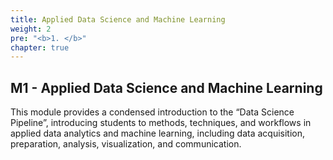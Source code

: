 ```yaml
---
title: Applied Data Science and Machine Learning
weight: 2
pre: "<b>1. </b>"
chapter: true
---
```


## M1 - Applied Data Science and Machine Learning

This module provides a condensed introduction to the “Data Science Pipeline”, introducing students to methods, techniques, and workflows in applied data analytics and machine learning, including data acquisition, preparation, analysis, visualization, and communication.